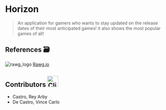 # Horizon
> An application for gamers who wants to stay updated on the release dates of their most anticipated games!
it also shows the most popular games of all!

## References :card_file_box:
![rawg_logo](https://github.com/college-of-mary-immaculate/Game-Schedule-App/assets/143236024/d940f2ff-82d2-4672-92a6-9bc3a567d05a) [Rawg.io](https://rawg.io/)
## Contributors <img src="https://raw.githubusercontent.com/Tarikul-Islam-Anik/Animated-Fluent-Emojis/master/Emojis/Food/Clinking%20Beer%20Mugs.png" alt="Clinking Beer Mugs" width="35" height="35" />
- Castro, Rey Arby
- De Castro, Vince Carlo
